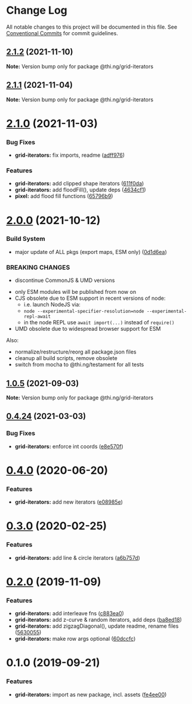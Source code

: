 # Change Log

All notable changes to this project will be documented in this file.
See [Conventional Commits](https://conventionalcommits.org) for commit guidelines.

## [2.1.2](https://github.com/thi-ng/umbrella/compare/@thi.ng/grid-iterators@2.1.1...@thi.ng/grid-iterators@2.1.2) (2021-11-10)

**Note:** Version bump only for package @thi.ng/grid-iterators





## [2.1.1](https://github.com/thi-ng/umbrella/compare/@thi.ng/grid-iterators@2.1.0...@thi.ng/grid-iterators@2.1.1) (2021-11-04)

**Note:** Version bump only for package @thi.ng/grid-iterators





# [2.1.0](https://github.com/thi-ng/umbrella/compare/@thi.ng/grid-iterators@2.0.6...@thi.ng/grid-iterators@2.1.0) (2021-11-03)


### Bug Fixes

* **grid-iterators:** fix imports, readme ([adff976](https://github.com/thi-ng/umbrella/commit/adff976f8b370108fbc29796a39f243513bc5504))


### Features

* **grid-iterators:** add clipped shape iterators ([611f0da](https://github.com/thi-ng/umbrella/commit/611f0da940ab05e1e88b3daafb6cacb8297580a5))
* **grid-iterators:** add floodFill(), update deps ([4634cf1](https://github.com/thi-ng/umbrella/commit/4634cf14aed00837068ffa6a77735f5ab04faf73))
* **pixel:** add flood fill functions ([65796b9](https://github.com/thi-ng/umbrella/commit/65796b96fe77d5c4b999dd8cedfd142ea243a200))





# [2.0.0](https://github.com/thi-ng/umbrella/compare/@thi.ng/grid-iterators@1.0.5...@thi.ng/grid-iterators@2.0.0) (2021-10-12)


### Build System

* major update of ALL pkgs (export maps, ESM only) ([0d1d6ea](https://github.com/thi-ng/umbrella/commit/0d1d6ea9fab2a645d6c5f2bf2591459b939c09b6))


### BREAKING CHANGES

* discontinue CommonJS & UMD versions

- only ESM modules will be published from now on
- CJS obsolete due to ESM support in recent versions of node:
  - i.e. launch NodeJS via:
  - `node --experimental-specifier-resolution=node --experimental-repl-await`
  - in the node REPL use `await import(...)` instead of `require()`
- UMD obsolete due to widespread browser support for ESM

Also:
- normalize/restructure/reorg all package.json files
- cleanup all build scripts, remove obsolete
- switch from mocha to @thi.ng/testament for all tests






##  [1.0.5](https://github.com/thi-ng/umbrella/compare/@thi.ng/grid-iterators@1.0.4...@thi.ng/grid-iterators@1.0.5) (2021-09-03)

**Note:** Version bump only for package @thi.ng/grid-iterators

##  [0.4.24](https://github.com/thi-ng/umbrella/compare/@thi.ng/grid-iterators@0.4.23...@thi.ng/grid-iterators@0.4.24) (2021-03-03)

###  Bug Fixes

- **grid-iterators:** enforce int coords ([e8e570f](https://github.com/thi-ng/umbrella/commit/e8e570fa57640569554084a846cbde54966c0b06))

#  [0.4.0](https://github.com/thi-ng/umbrella/compare/@thi.ng/grid-iterators@0.3.17...@thi.ng/grid-iterators@0.4.0) (2020-06-20)

###  Features

- **grid-iterators:** add new iterators ([e08985e](https://github.com/thi-ng/umbrella/commit/e08985ee07a2bc449e4f2126191a96261ef6dfb0))

#  [0.3.0](https://github.com/thi-ng/umbrella/compare/@thi.ng/grid-iterators@0.2.3...@thi.ng/grid-iterators@0.3.0) (2020-02-25)

###  Features

- **grid-iterators:** add line & circle iterators ([a6b757d](https://github.com/thi-ng/umbrella/commit/a6b757dd350e46404bfd2f82e58d8a3bc2c5b133))

#  [0.2.0](https://github.com/thi-ng/umbrella/compare/@thi.ng/grid-iterators@0.1.0...@thi.ng/grid-iterators@0.2.0) (2019-11-09)

###  Features

- **grid-iterators:** add interleave fns ([c883ea0](https://github.com/thi-ng/umbrella/commit/c883ea03d9a37698533d981a96f7122828731364))
- **grid-iterators:** add z-curve & random iterators, add deps ([ba8ed18](https://github.com/thi-ng/umbrella/commit/ba8ed18cd84db77ccb35ed95586c66151cf1d690))
- **grid-iterators:** add zigzagDiagonal(), update readme, rename files ([5630055](https://github.com/thi-ng/umbrella/commit/56300557f395698f82b453c79956ada72726444a))
- **grid-iterators:** make row args optional ([60dccfc](https://github.com/thi-ng/umbrella/commit/60dccfcb0ba1d731eeecd4c12433d44b5491e7a7))

#  0.1.0 (2019-09-21)

###  Features

- **grid-iterators:** import as new package, incl. assets ([fe4ee00](https://github.com/thi-ng/umbrella/commit/fe4ee00))
